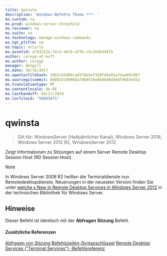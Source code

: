 ```yaml
---
title: qwinsta
description: 'Windows-Befehle Thema ***- '
ms.custom: na
ms.prod: windows-server-threshold
ms.reviewer: na
ms.suite: na
ms.technology: manage-windows-commands
ms.tgt_pltfrm: na
ms.topic: article
ms.assetid: a793212a-7ecd-44cb-a77b-c5c2edb34979
author: coreyp-at-msft
ms.author: coreyp
manager: dongill
ms.date: 10/16/2017
ms.openlocfilehash: 1961cb2dbbcad378a5ef350f4be01a74aab9c96f
ms.sourcegitcommit: 0d0b32c8986ba7db9536e0b8648d4ddf9b03e452
ms.translationtype: MT
ms.contentlocale: de-DE
ms.lasthandoff: 04/17/2019
ms.locfileid: "59843471"
---
```

# <a name="qwinsta"></a>qwinsta

>Gilt für: WindowsServer (Halbjährlicher Kanal), Windows Server 2016, Windows Server 2012 R2, WindowsServer 2012

Zeigt Informationen zu Sitzungen auf einem Server Remote Desktop Session Host (RD Session Host).

> [!NOTE]
> In Windows Server 2008 R2 heißen die Terminaldienste nun Remotedesktopdienste. Neuerungen in der neuesten Version finden Sie unter [welche s New in Remote Desktop Services in Windows Server 2012](https://technet.microsoft.com/library/hh831527) in der technischen Bibliothek für Windows Server.

## <a name="remarks"></a>Hinweise
Dieser Befehl ist identisch mit der **Abfragen Sitzung** Befehl.

#### <a name="additional-references"></a>Zusätzliche Referenzen
[Abfragen von Sitzung](query-session.md)
[Befehlszeilen-Syntaxschlüssel](command-line-syntax-key.md)
[Remote Desktop Services &#40;"Terminal Services"&#41; -Befehlsreferenz](remote-desktop-services-terminal-services-command-reference.md)
